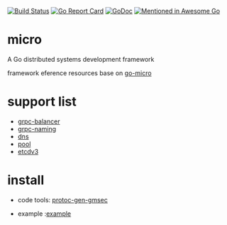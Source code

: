 [![Build Status](https://travis-ci.org/gmsec/micro.svg?branch=master)](https://travis-ci.org/gmsec/micro)
[![Go Report Card](https://goreportcard.com/badge/github.com/gmsec/micro)](https://goreportcard.com/report/github.com/gmsec/micro)
[![GoDoc](https://godoc.org/github.com/gmsec/micro?status.svg)](https://godoc.org/github.com/gmsec/micro)
[![Mentioned in Awesome Go](https://awesome.re/mentioned-badge.svg)](https://github.com/avelino/awesome-go) 
 

# micro
A Go distributed systems development framework

framework eference resources base on [go-micro](https://github.com/micro/go-micro)

# support list

- [grpc-balancer](https://github.com/grpc/grpc-go/tree/master/balancer)
- [grpc-naming](https://github.com/grpc/grpc-go/tree/v1.2.x/naming)
- [dns](github.com/micro/mdns)
- [pool](https://github.com/micro/go-micro/blob/master/client/grpc/grpc_pool.go)
- [etcdv3](https://github.com/etcd-io/etcd)

# install

- code tools: [protoc-gen-gmsec](https://github.com/gmsec/protoc-gen-gmsec) 

- example :[example](https://github.com/gmsec/micro/tree/master/example)

